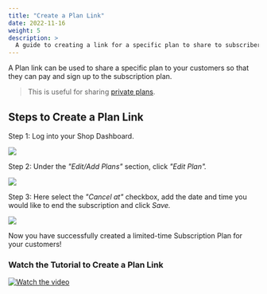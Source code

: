 ```yaml
---
title: "Create a Plan Link"
date: 2022-11-16
weight: 5
description: >
  A guide to creating a link for a specific plan to share to subscribers.
---
```


A Plan link can be used to share a specific plan to your customers so that they can pay and sign up to the subscription plan.

> This is useful for sharing [private plans](https://docs.subscribie.co.uk/docs/tasks/create-a-private-plan/).

## Steps to Create a Plan Link

Step 1: Log into your Shop Dashboard.

![](https://subscribie.co.uk/blog/content/images/size/w1000/2022/11/image-64.png)

Step 2: Under the *"Edit/Add Plans"* section, click *"Edit Plan".*

![](https://subscribie.co.uk/blog/content/images/size/w1000/2022/11/image-77.png)

Step 3: Here select the *"Cancel at"* checkbox, add the date and time you would like to end the subscription and click *Save.*

![](https://subscribie.co.uk/blog/content/images/size/w1000/2022/11/image-77.png)

Now you have successfully created a limited-time Subscription Plan for your customers!

### Watch the Tutorial to Create a Plan Link

[![Watch the video](https://github.com/Subscribie/subscribie/assets/30567984/4c08655a-1999-4586-9e47-9ba0f0f7ab77)](https://youtu.be/y1Z2Bh2MD9k)